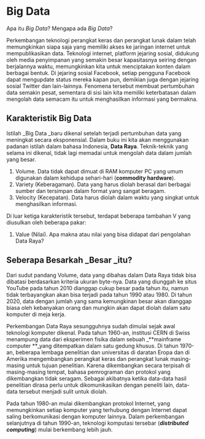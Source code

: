 # Big Data

Apa itu _Big Data_? Mengapa ada _Big Data_?

Perkembangan teknologi perangkat keras dan perangkat lunak dalam telah memungkinkan siapa saja yang memiliki akses ke jaringan internet untuk mempublikasikan data. Teknologi internet, platform jejaring sosial, didukung oleh media penyimpanan yang semakin besar kapasitasnya seiring dengan berjalannya waktu, memungkinkan kita untuk menciptakan konten dalam berbagai bentuk. Di jejaring sosial Facebook, setiap pengguna Facebook dapat mengupdate status mereka kapan pun, demikian juga dengan jejaring sosial Twitter dan lain-lainnya. Fenomena tersebut membuat pertumbuhan data semakin pesat, sementara di sisi lain kita memiliki keterbatasan dalam mengolah data semacam itu untuk menghasilkan informasi yang bermakna.

## Karakteristik Big Data

Istilah _Big Data _baru dikenal setelah terjadi pertumbuhan data yang meningkat secara eksponensial. Dalam buku ini kita akan menggunakan padanan istilah dalam bahasa Indonesia, **Data Raya**. Teknik-teknik yang selama ini dikenal, tidak lagi memadai untuk mengolah data dalam jumlah yang besar.

1. Volume. Data tidak dapat dimuat di RAM komputer PC yang umum digunakan dalam kehidupa sehari-hari \(**commodity hardware**\).
2. Variety \(Keberagaman\). Data yang harus diolah berasal dari berbagai sumber dan tersimpan dalam format yang sangat beragam.
3. Velocity \(Kecepatan\). Data harus diolah dalam waktu yang singkat untuk menghasilkan informasi.

Di luar ketiga karakteristik tersebut, terdapat beberapa tambahan V yang diusulkan oleh beberapa pakar:

1. Value \(Nilai\). Apa makna atau nilai yang bisa didapat dari pengolahan Data Raya?

## Seberapa Besarkah _Besar _itu?

Dari sudut pandang Volume, data yang dibahas dalam Data Raya tidak bisa dibatasi berdasarkan kriteria ukuran byte-nya. Data yang diunggah ke situs YouTube pada tahun 2010 dianggap cukup besar pada tahun itu, namun tidak terbayangkan akan bisa terjadi pada tahun 1990 atau 1980. Di tahun 2020, data dengan jumlah yang sama kemungkinan besar akan dianggap biasa oleh kebanyakan orang dan mungkin akan dapat diolah dalam satu komputer di meja kerja.

Perkembangan Data Raya sesungguhnya sudah dimulai sejak awal teknologi komputer dikenal. Pada tahun 1960-an, institusi CERN di Swiss menampung data dari eksperimen fisika dalam sebuah _**mainframe computer **_yang ditempatkan dalam satu gedung khusus. Di tahun 1970-an, beberapa lembaga penelitian dan universitas di daratan Eropa dan di Amerika mengembangkan perangkat keras dan perangkat lunak masing-masing untuk tujuan penelitian. Karena dikembangkan secara terpisah di masing-masing tempat, bahasa pemrograman dan protokol yang dikembangkan tidak seragam. Sebagai akibatnya ketika data-data hasil penelitian dirasa perlu untuk dikomunikasikan dengan peneliti lain, data-data tersebut menjadi sulit untuk diolah.

Pada tahun 1980-an mulai dikembangkan protokol Internet, yang memungkinkan setiap komputer yang terhubung dengan Internet dapat saling berkomunikasi dengan komputer lainnya. Dalam perkembangan selanjutnya di tahun 1990-an, teknologi komputasi tersebar \(_**distributed computing**_\) mulai berkembang lebih jauh.



